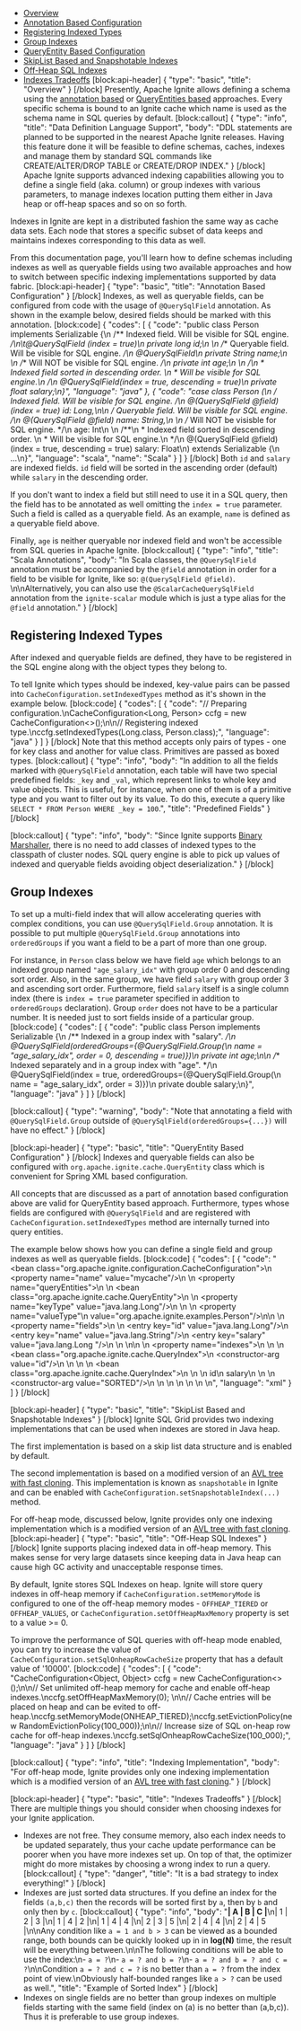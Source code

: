 * [Overview](#overview)
* [Annotation Based Configuration](#annotation-based-configuration)
 * [Registering Indexed Types](#section-registering-indexed-types)
 * [Group Indexes](#section-group-indexes)
* [QueryEntity Based Configuration](#queryentity-based-configuration)
* [SkipList Based and Snapshotable Indexes](#skiplist-based-and-snapshotable-indexes)
* [Off-Heap SQL Indexes](#off-heap-sql-indexes)
* [Indexes Tradeoffs](#indexes-tradeoffs)
[block:api-header]
{
  "type": "basic",
  "title": "Overview"
}
[/block]
Presently, Apache Ignite allows defining a schema using the [annotation based](#annotation-based-configuration) or [QueryEntities based](#queryentity-based-configuration) approaches. Every specific schema is bound to an Ignite cache which name is used as the schema name in SQL queries by default.
[block:callout]
{
  "type": "info",
  "title": "Data Definition Language Support",
  "body": "DDL statements are planned to be supported in the nearest Apache Ignite releases. Having this feature done it will be feasible to define schemas, caches, indexes and manage them by standard SQL commands like CREATE/ALTER/DROP TABLE or CREATE/DROP INDEX."
}
[/block]
Apache Ignite supports advanced indexing capabilities allowing you to define a single field (aka. column) or group indexes with various parameters, to manage indexes location putting them either in Java heap or off-heap spaces and so on so forth.

Indexes in Ignite are kept in a distributed fashion the same way as cache data sets. Each node that stores a specific subset of data keeps and maintains indexes corresponding to this data as well.

From this documentation page, you'll learn how to define schemas including indexes as well as queryable fields using two available approaches and how to switch between specific indexing implementations supported by data fabric. 
[block:api-header]
{
  "type": "basic",
  "title": "Annotation Based Configuration"
}
[/block]
Indexes, as well as queryable fields, can be configured from code with the usage of `@QuerySqlField` annotation. As shown in the example below, desired fields should be marked with this annotation. 
[block:code]
{
  "codes": [
    {
      "code": "public class Person implements Serializable {\n  /** Indexed field. Will be visible for SQL engine. */\n\t@QuerySqlField (index = true)\n  private long id;\n  \n  /** Queryable field. Will be visible for SQL engine. */\n  @QuerySqlField\n  private String name;\n  \n  /** Will NOT be visible for SQL engine. */\n  private int age;\n  \n  /**\n   * Indexed field sorted in descending order. \n   * Will be visible for SQL engine.\n   */\n  @QuerySqlField(index = true, descending = true)\n  private float salary;\n}",
      "language": "java"
    },
    {
      "code": "case class Person (\n  /** Indexed field. Will be visible for SQL engine. */\n  @(QuerySqlField @field)(index = true) id: Long,\n\n  /** Queryable field. Will be visible for SQL engine. */\n  @(QuerySqlField @field) name: String,\n  \n  /** Will NOT be visisble for SQL engine. */\n  age: Int\n  \n  /**\n   * Indexed field sorted in descending order. \n   * Will be visible for SQL engine.\n   */\n  @(QuerySqlField @field)(index = true, descending = true) salary: Float\n) extends Serializable {\n  ...\n}",
      "language": "scala",
      "name": "Scala"
    }
  ]
}
[/block]
Both `id` and `salary` are indexed fields. `id` field will be sorted in the ascending order (default) while `salary` in the descending order.

If you don't want to index a field but still need to use it in a SQL query, then the field has to be annotated as well omitting the `index = true` parameter. Such a field is called as a queryable field. As an example, `name` is defined as a queryable field above.

Finally, `age` is neither queryable nor indexed field and won't be accessible from SQL queries in Apache Ignite.
[block:callout]
{
  "type": "info",
  "title": "Scala Annotations",
  "body": "In Scala classes, the `@QuerySqlField` annotation must be accompanied by the `@field` annotation in order for a field to be visible for Ignite, like so:  `@(QuerySqlField @field)`. \n\nAlternatively, you can also use the `@ScalarCacheQuerySqlField` annotation from the `ignite-scalar` module which is just a type alias for the `@field` annotation."
}
[/block]
## Registering Indexed Types

After indexed and queryable fields are defined, they have to be registered in the SQL engine along with the object types they belong to.

To tell Ignite which types should be indexed, key-value pairs can be passed into `CacheConfiguration.setIndexedTypes` method as it's shown in the example below.
[block:code]
{
  "codes": [
    {
      "code": "// Preparing configuration.\nCacheConfiguration<Long, Person> ccfg = new CacheConfiguration<>();\n\n// Registering indexed type.\nccfg.setIndexedTypes(Long.class, Person.class);",
      "language": "java"
    }
  ]
}
[/block]
Note that this method accepts only pairs of types - one for key class and another for value class. Primitives are passed as boxed types.
[block:callout]
{
  "type": "info",
  "body": "In addition to all the fields marked with `@QuerySqlField` annotation, each table will have two special predefined fields: `_key` and `_val`, which represent links to whole key and value objects. This is useful, for instance, when one of them is of a primitive type and you want to filter out by its value. To do this, execute a query like `SELECT * FROM Person WHERE _key = 100`.",
  "title": "Predefined Fields"
}
[/block]

[block:callout]
{
  "type": "info",
  "body": "Since Ignite supports [Binary Marshaller](doc:binary-marshaller), there is no need to add classes of indexed types to the classpath of cluster nodes. SQL query engine is able to pick up values of indexed and queryable fields avoiding object deserialization."
}
[/block]
## Group Indexes
To set up a multi-field index that will allow accelerating queries with complex conditions, you can use `@QuerySqlField.Group` annotation. It is possible to put multiple `@QuerySqlField.Group` annotations into `orderedGroups` if you want a field to be a part of more than one group. 

For instance, in `Person` class below we have field `age` which belongs to an indexed group named `"age_salary_idx"` with group order 0 and descending sort order. Also, in the same group, we have field `salary` with group order 3 and ascending sort order. Furthermore, field `salary` itself is a single column index (there is `index = true` parameter specified in addition to `orderedGroups` declaration). Group `order` does not have to be a particular number. It is needed just to sort fields inside of a particular group. 
[block:code]
{
  "codes": [
    {
      "code": "public class Person implements Serializable {\n  /** Indexed in a group index with \"salary\". */\n  @QuerySqlField(orderedGroups={@QuerySqlField.Group(\n    name = \"age_salary_idx\", order = 0, descending = true)})\n  private int age;\n\n  /** Indexed separately and in a group index with \"age\". */\n  @QuerySqlField(index = true, orderedGroups={@QuerySqlField.Group(\n    name = \"age_salary_idx\", order = 3)})\n  private double salary;\n}",
      "language": "java"
    }
  ]
}
[/block]

[block:callout]
{
  "type": "warning",
  "body": "Note that annotating a field with `@QuerySqlField.Group` outside of `@QuerySqlField(orderedGroups={...})` will have no effect."
}
[/block]

[block:api-header]
{
  "type": "basic",
  "title": "QueryEntity Based Configuration"
}
[/block]
Indexes and queryable fields can also be configured with `org.apache.ignite.cache.QueryEntity` class which is convenient for Spring XML based configuration.

All concepts that are discussed as a part of annotation based configuration above are valid for QueryEntity based approach. Furthermore, types whose fields are configured with `@QuerySqlField` and are registered with `CacheConfiguration.setIndexedTypes` method are internally turned into query entities.

The example below shows how you can define a single field and group indexes as well as queryable fields.
[block:code]
{
  "codes": [
    {
      "code": "<bean class=\"org.apache.ignite.configuration.CacheConfiguration\">\n    <property name=\"name\" value=\"mycache\"/>\n    <!-- Configure query entities -->\n    <property name=\"queryEntities\">\n        <list>\n            <bean class=\"org.apache.ignite.cache.QueryEntity\">\n                <!-- Setting indexed type's key class -->\n                <property name=\"keyType\" value=\"java.lang.Long\"/>\n              \n                <!-- Setting indexed type's value class -->\n                <property name=\"valueType\"\n                          value=\"org.apache.ignite.examples.Person\"/>\n\n                <!-- Defining fields that will be either indexed or queryable.\n                Indexed fields are added to 'indexes' list below.-->\n                <property name=\"fields\">\n                    <map>\n                        <entry key=\"id\" value=\"java.lang.Long\"/>\n                        <entry key=\"name\" value=\"java.lang.String\"/>\n                        <entry key=\"salary\" value=\"java.lang.Long \"/>\n                    </map>\n                </property>\n\n                <!-- Defining which fields, listed above, \n                will be treated as indexed fields.-->\n                <property name=\"indexes\">\n                    <list>\n                        <!-- Single field (aka. column) index -->\n                        <bean class=\"org.apache.ignite.cache.QueryIndex\">\n                            <constructor-arg value=\"id\"/>\n                        </bean>\n                      \n                        <!-- Group index. -->\n                        <bean class=\"org.apache.ignite.cache.QueryIndex\">\n                            <constructor-arg>\n                                <list>\n                                    <value>id</value>\n                                    <value>salary</value>\n                                </list>\n                            </constructor-arg>\n                            <constructor-arg value=\"SORTED\"/>\n                        </bean>\n                    </list>\n                </property>\n            </bean>\n        </list>\n    </property>\n</bean>",
      "language": "xml"
    }
  ]
}
[/block]

[block:api-header]
{
  "type": "basic",
  "title": "SkipList Based and Snapshotable Indexes"
}
[/block]
Ignite SQL Grid provides two indexing implementations that can be used when indexes are stored in Java heap.

The first implementation is based on a skip list data structure and is enabled by default.

The second implementation is based on a modified version of an [AVL tree with fast cloning](https://ppl.stanford.edu/papers/ppopp207-bronson.pdf). This implementation is known as `snapshotable` in Ignite and can be enabled with `CacheConfiguration.setSnapshotableIndex(...)` method.  

For off-heap mode, discussed below, Ignite provides only one indexing implementation which is a modified version of an [AVL tree with fast cloning](https://ppl.stanford.edu/papers/ppopp207-bronson.pdf).
[block:api-header]
{
  "type": "basic",
  "title": "Off-Heap SQL Indexes"
}
[/block]
Ignite supports placing indexed data in off-heap memory. This makes sense for very large datasets since keeping data in Java heap can cause high GC activity and unacceptable response times. 

By default, Ignite stores SQL Indexes on heap. Ignite will store query indexes in off-heap memory if `CacheConfiguration.setMemoryMode` is configured to one of the off-heap memory modes - `OFFHEAP_TIERED` or `OFFHEAP_VALUES`, or `CacheConfiguration.setOffHeapMaxMemory` property is set to a value >= 0.

To improve the performance of SQL queries with off-heap mode enabled, you can try to increase the value of `CacheConfiguration.setSqlOnheapRowCacheSize` property that has a default value of '10000'.
[block:code]
{
  "codes": [
    {
      "code": "CacheConfiguration<Object, Object> ccfg = new CacheConfiguration<>();\n\n// Set unlimited off-heap memory for cache and enable off-heap indexes.\nccfg.setOffHeapMaxMemory(0); \n\n// Cache entries will be placed on heap and can be evited to off-heap.\nccfg.setMemoryMode(ONHEAP_TIERED);\nccfg.setEvictionPolicy(new RandomEvictionPolicy(100_000));\n\n// Increase size of SQL on-heap row cache for off-heap indexes.\nccfg.setSqlOnheapRowCacheSize(100_000);",
      "language": "java"
    }
  ]
}
[/block]

[block:callout]
{
  "type": "info",
  "title": "Indexing Implementation",
  "body": "For off-heap mode, Ignite provides only one indexing implementation which is a modified version of an [AVL tree with fast cloning](https://ppl.stanford.edu/papers/ppopp207-bronson.pdf)."
}
[/block]

[block:api-header]
{
  "type": "basic",
  "title": "Indexes Tradeoffs"
}
[/block]
There are multiple things you should consider when choosing indexes for your Ignite application. 

- Indexes are not free. They consume memory, also each index needs to be updated separately, thus your cache update performance can be poorer when you have more indexes set up. On top of that, the optimizer might do more mistakes by choosing a wrong index to run a query. 
[block:callout]
{
  "type": "danger",
  "title": "It is a bad strategy to index everything!"
}
[/block]
- Indexes are just sorted data structures. If you define an index for the fields `(a,b,c)` then the records will be sorted first by `a`, then by `b` and only then by `c`.
[block:callout]
{
  "type": "info",
  "body": "**| A | B | C |**\n| 1 | 2 | 3 |\n| 1 | 4 | 2 |\n| 1 | 4 | 4 |\n| 2 | 3 | 5 |\n| 2 | 4 | 4 |\n| 2 | 4 | 5 |\n\nAny condition like `a = 1 and b > 3` can be viewed as a bounded range, both bounds can be quickly looked up in in **log(N)** time, the result will be everything between.\n\nThe following conditions will be able to use the index:\n- `a = ?`\n- `a = ? and b = ?`\n- `a = ? and b = ? and c = ?`\n\nCondition `a = ? and c = ?` is no better than `a = ?` from the index point of view.\nObviously half-bounded ranges like `a > ?` can be used as well.",
  "title": "Example of Sorted Index"
}
[/block]
- Indexes on single fields are no better than group indexes on multiple fields starting with the same field (index on (a) is no better than (a,b,c)). Thus it is preferable to use group indexes.